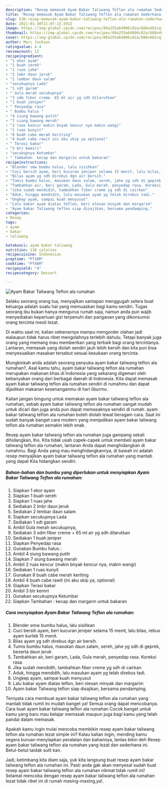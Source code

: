 ```yaml
---
description: "Resep memasak Ayam Bakar Taliwang Teflon ala rumahan Sederhana dan Mudah Dibuat"
title: "Resep memasak Ayam Bakar Taliwang Teflon ala rumahan Sederhana dan Mudah Dibuat"
slug: 536-resep-memasak-ayam-bakar-taliwang-teflon-ala-rumahan-sederhana-dan-mudah-dibuat
date: 2021-01-30T21:07:23.591Z
image: https://img-global.cpcdn.com/recipes/89a255a64006c82a/680x482cq70/ayam-bakar-taliwang-teflon-ala-rumahan-foto-resep-utama.jpg
thumbnail: https://img-global.cpcdn.com/recipes/89a255a64006c82a/680x482cq70/ayam-bakar-taliwang-teflon-ala-rumahan-foto-resep-utama.jpg
cover: https://img-global.cpcdn.com/recipes/89a255a64006c82a/680x482cq70/ayam-bakar-taliwang-teflon-ala-rumahan-foto-resep-utama.jpg
author: Marc Jackson
ratingvalue: 4.4
reviewcount: 12
recipeingredient:
- "1 ekor ayam"
- "1 buah sereh"
- "1 ruas jahe"
- "2 lmbr daun jeruk"
- "2 lembar daun salam"
- "secukupnya Lada"
- "1 sdt garam"
- " Gula merah secukupnya"
- "3 sdm fiber creme  65 ml air yg sdh dilarutkan"
- "1 buah jeniper"
- " Penyedap rasa"
- " Bumbu halus "
- "4 siung bawang putih"
- "7 siung bawang merah"
- "2 ruas kencur makin bnyak kencur nya makin wangi"
- "1 ruas kunyit"
- "8 buah cabe merah keriting"
- "4 buah cabe rawit ini aku skip ya optional"
- " Terasi bakar"
- "3 btr kemiri"
- "secukupnya Ketumbar"
- " Tambahan  kecap dan margarin untuk bakaran"
recipeinstructions:
- "Blender smw bumbu halus, lalu sisihkan"
- "Cuci bersih ayam, beri kucuran jeniper selama 15 menit, lalu bilas, rebus ayam kurleb 15 menit."
- "Bilas ayam yg sdh direbus dgn air bersih."
- "Tumis bumbu halus, masukan daun salam, sereh, jahe yg sdh di geprek, beserta daun jeruk"
- "Tambahkan air, beri garam, Lada, Gula merah, penyedap rasa. Koreksi rasa."
- "Jika sudah mendidih, tambahkan fiber creme yg sdh di cairkan"
- "Aduk, hingga mendidih, lalu masukan ayam yg telah direbus tadi."
- "Ungkep ayam, sampai kuah menyusut"
- "Lalu bakar ayam diatas teflon, beri olesan minyak dan margarim"
- "Ayam bakar Taliwang teflon siap disajikan, bersama pendamping."
categories:
- Resep
tags:
- ayam
- bakar
- taliwang

katakunci: ayam bakar taliwang 
nutrition: 138 calories
recipecuisine: Indonesian
preptime: "PT10M"
cooktime: "PT46M"
recipeyield: "4"
recipecategory: Dessert

---
```



![Ayam Bakar Taliwang Teflon ala rumahan](https://img-global.cpcdn.com/recipes/89a255a64006c82a/680x482cq70/ayam-bakar-taliwang-teflon-ala-rumahan-foto-resep-utama.jpg)

Selaku seorang orang tua, menyajikan santapan menggugah selera buat keluarga adalah suatu hal yang memuaskan bagi kamu sendiri. Tugas seorang ibu bukan hanya mengurus rumah saja, namun anda pun wajib menyediakan keperluan gizi terpenuhi dan panganan yang dikonsumsi orang tercinta mesti lezat.

Di waktu  saat ini, kalian sebenarnya mampu mengorder olahan jadi walaupun tidak harus ribet mengolahnya terlebih dahulu. Tetapi banyak juga orang yang memang mau memberikan yang terbaik bagi orang tercintanya. Lantaran, memasak yang diolah sendiri jauh lebih bersih dan kita pun bisa menyesuaikan masakan tersebut sesuai kesukaan orang tercinta. 



Mungkinkah anda adalah seorang penyuka ayam bakar taliwang teflon ala rumahan?. Asal kamu tahu, ayam bakar taliwang teflon ala rumahan merupakan makanan khas di Indonesia yang sekarang digemari oleh kebanyakan orang dari berbagai daerah di Indonesia. Kita dapat memasak ayam bakar taliwang teflon ala rumahan sendiri di rumahmu dan dapat dijadikan makanan kesenanganmu di hari liburmu.

Kalian jangan bingung untuk memakan ayam bakar taliwang teflon ala rumahan, sebab ayam bakar taliwang teflon ala rumahan sangat mudah untuk dicari dan juga anda pun dapat memasaknya sendiri di rumah. ayam bakar taliwang teflon ala rumahan boleh diolah lewat beragam cara. Saat ini sudah banyak banget cara modern yang menjadikan ayam bakar taliwang teflon ala rumahan semakin lebih enak.

Resep ayam bakar taliwang teflon ala rumahan juga gampang sekali dihidangkan, lho. Kita tidak usah capek-capek untuk membeli ayam bakar taliwang teflon ala rumahan, lantaran Anda dapat menghidangkan di rumahmu. Bagi Anda yang mau menghidangkannya, di bawah ini adalah resep menyajikan ayam bakar taliwang teflon ala rumahan yang mantab yang dapat Kita hidangkan sendiri.

<!--inarticleads1-->

##### Bahan-bahan dan bumbu yang diperlukan untuk menyiapkan Ayam Bakar Taliwang Teflon ala rumahan:

1. Siapkan 1 ekor ayam
1. Siapkan 1 buah sereh
1. Siapkan 1 ruas jahe
1. Sediakan 2 lmbr daun jeruk
1. Sediakan 2 lembar daun salam
1. Siapkan secukupnya Lada
1. Sediakan 1 sdt garam
1. Ambil  Gula merah secukupnya,
1. Sediakan 3 sdm fiber creme + 65 ml air yg sdh dilarutkan
1. Sediakan 1 buah jeniper
1. Siapkan  Penyedap rasa
1. Gunakan  Bumbu halus :
1. Ambil 4 siung bawang putih
1. Siapkan 7 siung bawang merah
1. Ambil 2 ruas kencur (makin bnyak kencur nya, makin wangi)
1. Sediakan 1 ruas kunyit
1. Gunakan 8 buah cabe merah keriting
1. Ambil 4 buah cabe rawit (ini aku skip ya, optional)
1. Siapkan  Terasi bakar
1. Ambil 3 btr kemiri
1. Gunakan secukupnya Ketumbar
1. Siapkan  Tambahan : kecap dan margarin untuk bakaran




<!--inarticleads2-->

##### Cara menyiapkan Ayam Bakar Taliwang Teflon ala rumahan:

1. Blender smw bumbu halus, lalu sisihkan
1. Cuci bersih ayam, beri kucuran jeniper selama 15 menit, lalu bilas, rebus ayam kurleb 15 menit.
1. Bilas ayam yg sdh direbus dgn air bersih.
1. Tumis bumbu halus, masukan daun salam, sereh, jahe yg sdh di geprek, beserta daun jeruk
1. Tambahkan air, beri garam, Lada, Gula merah, penyedap rasa. Koreksi rasa.
1. Jika sudah mendidih, tambahkan fiber creme yg sdh di cairkan
1. Aduk, hingga mendidih, lalu masukan ayam yg telah direbus tadi.
1. Ungkep ayam, sampai kuah menyusut
1. Lalu bakar ayam diatas teflon, beri olesan minyak dan margarim
1. Ayam bakar Taliwang teflon siap disajikan, bersama pendamping.




Ternyata cara membuat ayam bakar taliwang teflon ala rumahan yang mantab tidak rumit ini mudah banget ya! Semua orang dapat mencobanya. Cara buat ayam bakar taliwang teflon ala rumahan Cocok banget untuk kamu yang baru mau belajar memasak maupun juga bagi kamu yang telah pandai dalam memasak.

Apakah kamu ingin mulai mencoba membikin resep ayam bakar taliwang teflon ala rumahan lezat simple ini? Kalau kalian ingin, mending kamu segera buruan menyiapkan peralatan dan bahannya, lantas bikin deh Resep ayam bakar taliwang teflon ala rumahan yang lezat dan sederhana ini. Betul-betul taidak sulit kan. 

Jadi, ketimbang kita diam saja, yuk kita langsung buat resep ayam bakar taliwang teflon ala rumahan ini. Pasti anda gak akan menyesal sudah buat resep ayam bakar taliwang teflon ala rumahan nikmat tidak rumit ini! Selamat mencoba dengan resep ayam bakar taliwang teflon ala rumahan lezat tidak ribet ini di rumah masing-masing,ya!.

